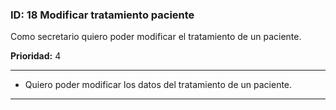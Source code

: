 ### **ID**: 18 **Modificar tratamiento paciente**

Como secretario quiero poder modificar el tratamiento de un paciente.  

**Prioridad:** 4

---

* Quiero poder modificar los datos del tratamiento de un paciente.

---
